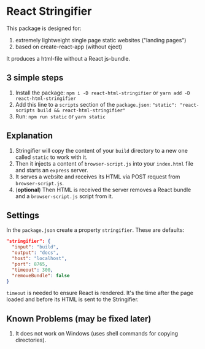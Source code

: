 # React Stringifier

This package is designed for:

1. extremely lightweight single page static websites ("landing pages")
2. based on create-react-app (without eject)

It produces a html-file without a React js-bundle.

## 3 simple steps

1. Install the package: `npm i -D react-html-stringifier` or `yarn add -D react-html-stringifier`
2. Add this line to a `scripts` section of the `package.json`: `"static": "react-scripts build && react-html-stringifier"`
3. Run: `npm run static` or `yarn static`

## Explanation

1. Stringifier will copy the content of your `build` directory to a new one called `static` to work with it.
2. Then it injects a content of `browser-script.js` into your `index.html` file and starts an `express` server.
3. It serves a website and receives its HTML via POST request from `browser-script.js`.
4. (**optional**) Then HTML is received the server removes a React bundle and a `browser-script.js` script from it.

## Settings

In the `package.json` create a property `stringifier`. These are defaults:

```json
"stringifier": {
  "input": "build",
  "output": "docs",
  "host": "localhost",
  "port": 8765,
  "timeout": 300,
  "removeBundle": false
}
```

`timeout` is needed to ensure React is rendered. It's the time after the page loaded and before its HTML is sent to the Stringifier.

## Known Problems (may be fixed later)

1. It does not work on Windows (uses shell commands for copying directories).
